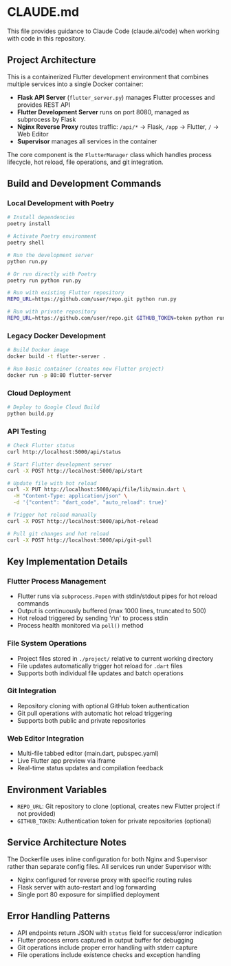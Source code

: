 # CLAUDE.md

This file provides guidance to Claude Code (claude.ai/code) when working with code in this repository.

## Project Architecture

This is a containerized Flutter development environment that combines multiple services into a single Docker container:

- **Flask API Server** (`flutter_server.py`) manages Flutter processes and provides REST API
- **Flutter Development Server** runs on port 8080, managed as subprocess by Flask
- **Nginx Reverse Proxy** routes traffic: `/api/*` → Flask, `/app` → Flutter, `/` → Web Editor
- **Supervisor** manages all services in the container

The core component is the `FlutterManager` class which handles process lifecycle, hot reload, file operations, and git integration.

## Build and Development Commands

### Local Development with Poetry
```bash
# Install dependencies
poetry install

# Activate Poetry environment
poetry shell

# Run the development server
python run.py

# Or run directly with Poetry
poetry run python run.py

# Run with existing Flutter repository
REPO_URL=https://github.com/user/repo.git python run.py

# Run with private repository
REPO_URL=https://github.com/user/repo.git GITHUB_TOKEN=token python run.py
```

### Legacy Docker Development
```bash
# Build Docker image
docker build -t flutter-server .

# Run basic container (creates new Flutter project)
docker run -p 80:80 flutter-server
```

### Cloud Deployment
```bash
# Deploy to Google Cloud Build
python build.py
```

### API Testing
```bash
# Check Flutter status
curl http://localhost:5000/api/status

# Start Flutter development server
curl -X POST http://localhost:5000/api/start

# Update file with hot reload
curl -X PUT http://localhost:5000/api/file/lib/main.dart \
  -H "Content-Type: application/json" \
  -d '{"content": "dart_code", "auto_reload": true}'

# Trigger hot reload manually
curl -X POST http://localhost:5000/api/hot-reload

# Pull git changes and hot reload
curl -X POST http://localhost:5000/api/git-pull
```

## Key Implementation Details

### Flutter Process Management
- Flutter runs via `subprocess.Popen` with stdin/stdout pipes for hot reload commands
- Output is continuously buffered (max 1000 lines, truncated to 500)
- Hot reload triggered by sending 'r\n' to process stdin
- Process health monitored via `poll()` method

### File System Operations
- Project files stored in `./project/` relative to current working directory
- File updates automatically trigger hot reload for `.dart` files
- Supports both individual file updates and batch operations

### Git Integration
- Repository cloning with optional GitHub token authentication
- Git pull operations with automatic hot reload triggering
- Supports both public and private repositories

### Web Editor Integration
- Multi-file tabbed editor (main.dart, pubspec.yaml)
- Live Flutter app preview via iframe
- Real-time status updates and compilation feedback

## Environment Variables

- `REPO_URL`: Git repository to clone (optional, creates new Flutter project if not provided)
- `GITHUB_TOKEN`: Authentication token for private repositories (optional)

## Service Architecture Notes

The Dockerfile uses inline configuration for both Nginx and Supervisor rather than separate config files. All services run under Supervisor with:
- Nginx configured for reverse proxy with specific routing rules
- Flask server with auto-restart and log forwarding
- Single port 80 exposure for simplified deployment

## Error Handling Patterns

- API endpoints return JSON with `status` field for success/error indication
- Flutter process errors captured in output buffer for debugging
- Git operations include proper error handling with stderr capture
- File operations include existence checks and exception handling